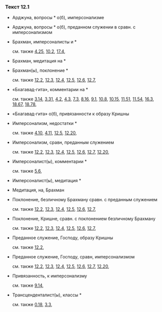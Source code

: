 ### Текст 12.1
	
- Арджуна, вопросы * о(б), имперсонализме

	
- Арджуна, вопросы * о(б), преданном служении в сравн. с имперсонализмом

	
- Брахман, имперсоналисты и *

	см. также  [4.25](../04/0425.md),  [10.2](../10/1002.md),  [17.4](../17/1704.md), 
	
- Брахман, медитация на *

	
- Брахман(ы), поклонение *

	см. также  [12.2](../12/1202.md),  [12.3](../12/1203.md),  [12.4](../12/1204.md),  [12.5](../12/1205.md),  [12.6](../12/1206.md),  [12.7](../12/1207.md), 
	
- «Бхагавад-гита», комментарии на *

	см. также  [3.14](../03/0314.md),  [3.31](../03/0331.md),  [4.2](../04/0402.md),  [4.3](../04/0403.md),  [7.3](../07/0703.md),  [8.16](../08/0816.md),  [9.1](../09/0901.md),  [10.8](../10/1008.md),  [10.15](../10/1015.md),  [11.51](../11/1151.md),  [11.54](../11/1154.md),  [16.3](../16/1603.md),  [18.67](../18/1867.md),  [18.78](../18/1878.md), 
	
- «Бхагавад-гита» о(б), привязанности к образу Кришны

	
- Имперсонализм, недостатки *

	см. также  [4.10](../04/0410.md),  [4.11](../04/0411.md),  [12.5](../12/1205.md),  [12.20](../12/1220.md), 
	
- Имперсонализм, сравн, преданным служением

	см. также  [12.2](../12/1202.md),  [12.3](../12/1203.md),  [12.4](../12/1204.md),  [12.5](../12/1205.md),  [12.6](../12/1206.md),  [12.7](../12/1207.md),  [12.20](../12/1220.md), 
	
- Имперсоналист(ы), комментарии *

	см. также  [5.6](../05/0506.md), 
	
- Имперсоналист(ы), медитация *

	
- Медитация, на, Брахман

	
- Поклонение, безличному Брахману сравн. с преданным служением

	см. также  [12.2](../12/1202.md),  [12.3](../12/1203.md),  [12.4](../12/1204.md),  [12.5](../12/1205.md),  [12.6](../12/1206.md),  [12.7](../12/1207.md), 
	
- Поклонение, Кришне, сравн. с поклонением безличному Брахману

	см. также  [12.2](../12/1202.md),  [12.3](../12/1203.md),  [12.4](../12/1204.md),  [12.5](../12/1205.md),  [12.6](../12/1206.md),  [12.7](../12/1207.md), 
	
- Преданное служение, Господу, образу Кришны

	см. также  [12.2](../12/1202.md), 
	
- Преданное служение, Господу, сравн, имперсонализмом

	см. также  [12.2](../12/1202.md),  [12.3](../12/1203.md),  [12.4](../12/1204.md),  [12.5](../12/1205.md),  [12.6](../12/1206.md),  [12.7](../12/1207.md),  [12.20](../12/1220.md), 
	
- Привязанность, к имперсонализму

	см. также  [9.14](../09/0914.md), 
	
- Трансценденталист(ы), классы *

	см. также  [0.18](../00/0018.md),  [3.3](../03/0303.md), 
